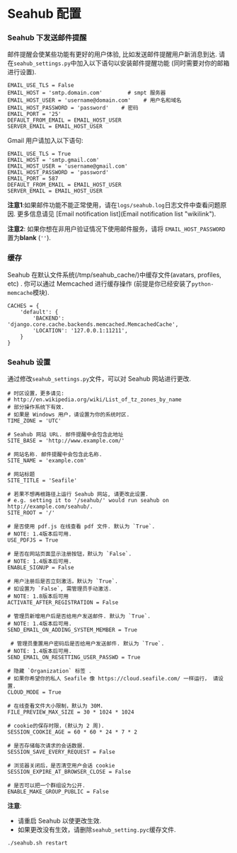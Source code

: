 # Seahub 配置

### Seahub 下发送邮件提醒

邮件提醒会使某些功能有更好的用户体验, 比如发送邮件提醒用户新消息到达.
请在`seahub_settings.py`中加入以下语句以安装邮件提醒功能
(同时需要对你的邮箱进行设置).

    EMAIL_USE_TLS = False
    EMAIL_HOST = 'smtp.domain.com'        # smpt 服务器
    EMAIL_HOST_USER = 'username@domain.com'    # 用户名和域名
    EMAIL_HOST_PASSWORD = 'password'    # 密码
    EMAIL_PORT = '25'
    DEFAULT_FROM_EMAIL = EMAIL_HOST_USER
    SERVER_EMAIL = EMAIL_HOST_USER

Gmail 用户请加入以下语句:

    EMAIL_USE_TLS = True
    EMAIL_HOST = 'smtp.gmail.com'
    EMAIL_HOST_USER = 'username@gmail.com'
    EMAIL_HOST_PASSWORD = 'password'
    EMAIL_PORT = 587
    DEFAULT_FROM_EMAIL = EMAIL_HOST_USER
    SERVER_EMAIL = EMAIL_HOST_USER

**注意1**:如果邮件功能不能正常使用，请在`logs/seahub.log`日志文件中查看问题原因.
更多信息请见 [Email notification
list](Email notification list "wikilink").

**注意2**:
如果你想在非用户验证情况下使用邮件服务，请将 `EMAIL_HOST_PASSWORD` 置为**blank** (`''`).

### 缓存

Seahub 在默认文件系统(/tmp/seahub\_cache/)中缓存文件(avatars, profiles,
etc) . 你可以通过 Memcached 进行缓存操作
(前提是你已经安装了`python-memcache`模块).

    CACHES = {
        'default': {
            'BACKEND': 'django.core.cache.backends.memcached.MemcachedCache',
            'LOCATION': '127.0.0.1:11211',
        }
    }

### Seahub 设置

通过修改`seahub_settings.py`文件，可以对 Seahub 网站进行更改.


    # 时区设置，更多请见:
    # http://en.wikipedia.org/wiki/List_of_tz_zones_by_name
    # 部分操作系统下有效.
    # 如果是 Windows 用户，请设置为你的系统时区.
    TIME_ZONE = 'UTC'

    # Seahub 网站 URL. 邮件提醒中会包含此地址
    SITE_BASE = 'http://www.example.com/'

    # 网站名称. 邮件提醒中会包含此名称.
    SITE_NAME = 'example.com'

    # 网站标题
    SITE_TITLE = 'Seafile'

    # 若果不想再根路径上运行 Seahub 网站, 请更改此设置.
    # e.g. setting it to '/seahub/' would run seahub on http://example.com/seahub/.
    SITE_ROOT = '/'

    # 是否使用 pdf.js 在线查看 pdf 文件. 默认为 `True`.
    # NOTE: 1.4版本后可用.
    USE_PDFJS = True

    # 是否在网站页面显示注册按钮，默认为 `False`.
    # NOTE: 1.4版本后可用.
    ENABLE_SIGNUP = False

    # 用户注册后是否立刻激活，默认为 `True`.
    # 如设置为 `False`, 需管理员手动激活.
    # NOTE: 1.8版本后可用
    ACTIVATE_AFTER_REGISTRATION = False

    # 管理员新增用户后是否给用户发送邮件. 默认为 `True`.
    # NOTE: 1.4版本后可用.
    SEND_EMAIL_ON_ADDING_SYSTEM_MEMBER = True

     # 管理员重置用户密码后是否给用户发送邮件. 默认为 `True`.
    # NOTE: 1.4版本后可用.
    SEND_EMAIL_ON_RESETTING_USER_PASSWD = True

    # 隐藏 `Organization` 标签 .
    # 如果你希望你的私人 Seafile 像 https://cloud.seafile.com/ 一样运行， 请设置.
    CLOUD_MODE = True

    # 在线查看文件大小限制，默认为 30M.
    FILE_PREVIEW_MAX_SIZE = 30 * 1024 * 1024

    # cookie的保存时限，(默认为 2 周).
    SESSION_COOKIE_AGE = 60 * 60 * 24 * 7 * 2

    # 是否存储每次请求的会话数据.
    SESSION_SAVE_EVERY_REQUEST = False

    # 浏览器关闭后，是否清空用户会话 cookie
    SESSION_EXPIRE_AT_BROWSER_CLOSE = False
    
    # 是否可以把一个群组设为公开.
    ENABLE_MAKE_GROUP_PUBLIC = False

**注意**:

-   请重启 Seahub 以使更改生效.
-   如果更改没有生效，请删除`seahub_setting.pyc`缓存文件.

<!-- -->

    ./seahub.sh restart

